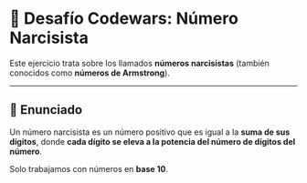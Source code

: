 # 💠 Desafío Codewars: Número Narcisista

Este ejercicio trata sobre los llamados **números narcisistas** (también conocidos como **números de Armstrong**).

---

## 📝 Enunciado

Un número narcisista es un número positivo que es igual a la **suma de sus dígitos**, donde **cada dígito se eleva a la potencia del número de dígitos del número**.

Solo trabajamos con números en **base 10**.
